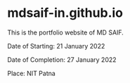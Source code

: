 # mdsaif-in.github.io
This is the portfolio website of MD SAIF.

Date of Starting: 21 January 2022

Date of Completion: 27 January 2022

Place: NIT Patna
